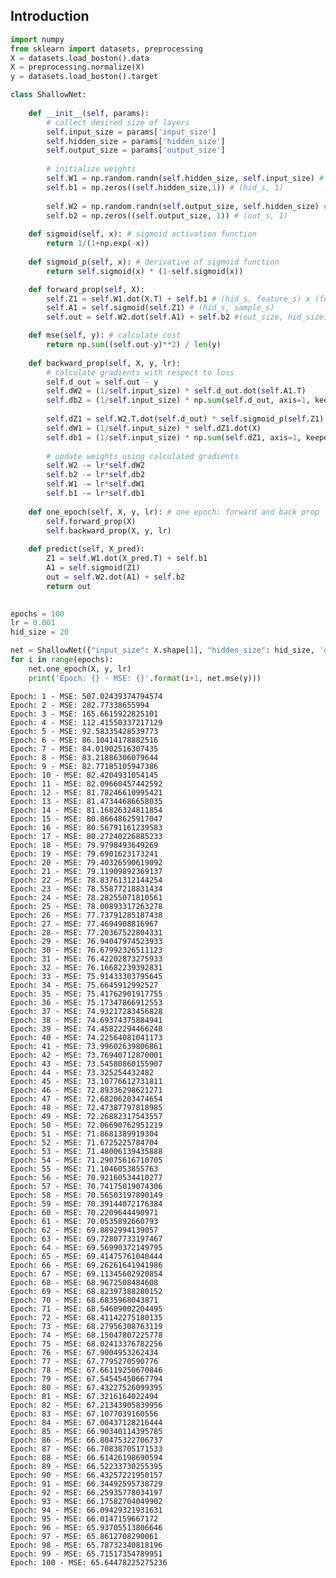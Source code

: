 
## Introduction


```python
import numpy
from sklearn import datasets, preprocessing
X = datasets.load_boston().data
X = preprocessing.normalize(X)
y = datasets.load_boston().target
```


```python
class ShallowNet:
    
    def __init__(self, params):
        # collect desired size of layers
        self.input_size = params['input_size']
        self.hidden_size = params['hidden_size']
        self.output_size = params['output_size']
        
        # initialize weights
        self.W1 = np.random.randn(self.hidden_size, self.input_size) # (hid_s, feature_s)
        self.b1 = np.zeros((self.hidden_size,1)) # (hid_s, 1)
        
        self.W2 = np.random.randn(self.output_size, self.hidden_size) # (out_s, hid_s)
        self.b2 = np.zeros((self.output_size, 1)) # (out_s, 1)
    
    def sigmoid(self, x): # sigmoid activation function
        return 1/(1+np.exp(-x))
    
    def sigmoid_p(self, x): # derivative of sigmoid function
        return self.sigmoid(x) * (1-self.sigmoid(x))

    def forward_prop(self, X):
        self.Z1 = self.W1.dot(X.T) + self.b1 # (hid_s, feature_s) x (feature_s, sample_s)
        self.A1 = self.sigmoid(self.Z1) # (hid_s, sample_s)
        self.out = self.W2.dot(self.A1) + self.b2 #(out_size, hid_size) x (hid_s, sample_s)

    def mse(self, y): # calculate cost
        return np.sum((self.out-y)**2) / len(y)
    
    def backward_prop(self, X, y, lr):
        # calculate gradients with respect to loss
        self.d_out = self.out - y
        self.dW2 = (1/self.input_size) * self.d_out.dot(self.A1.T)
        self.db2 = (1/self.input_size) * np.sum(self.d_out, axis=1, keepdims = True)
        
        self.dZ1 = self.W2.T.dot(self.d_out) * self.sigmoid_p(self.Z1)
        self.dW1 = (1/self.input_size) * self.dZ1.dot(X)
        self.db1 = (1/self.input_size) * np.sum(self.dZ1, axis=1, keepdims= True)
        
        # update weights using calculated gradients
        self.W2 -= lr*self.dW2
        self.b2 -= lr*self.db2
        self.W1 -= lr*self.dW1
        self.b1 -= lr*self.db1
    
    def one_epoch(self, X, y, lr): # one epoch: forward and back prop 
        self.forward_prop(X)
        self.backward_prop(X, y, lr)
        
    def predict(self, X_pred):
        Z1 = self.W1.dot(X_pred.T) + self.b1
        A1 = self.sigmoid(Z1)
        out = self.W2.dot(A1) + self.b2
        return out
        
```


```python
epochs = 100
lr = 0.001
hid_size = 20

net = ShallowNet({"input_size": X.shape[1], "hidden_size": hid_size, 'output_size': 1})
for i in range(epochs):
    net.one_epoch(X, y, lr)
    print('Epoch: {} - MSE: {}'.format(i+1, net.mse(y)))
```

    Epoch: 1 - MSE: 507.02439374794574
    Epoch: 2 - MSE: 282.77338655994
    Epoch: 3 - MSE: 165.6615922825101
    Epoch: 4 - MSE: 112.41550337217129
    Epoch: 5 - MSE: 92.58335428539773
    Epoch: 6 - MSE: 86.10414178882516
    Epoch: 7 - MSE: 84.01902516307435
    Epoch: 8 - MSE: 83.21886306079644
    Epoch: 9 - MSE: 82.77185105947386
    Epoch: 10 - MSE: 82.4204931054145
    Epoch: 11 - MSE: 82.09660457442592
    Epoch: 12 - MSE: 81.78246610995421
    Epoch: 13 - MSE: 81.47344686658035
    Epoch: 14 - MSE: 81.16826324811854
    Epoch: 15 - MSE: 80.86648625917047
    Epoch: 16 - MSE: 80.56791161239583
    Epoch: 17 - MSE: 80.27240226885233
    Epoch: 18 - MSE: 79.9798493649269
    Epoch: 19 - MSE: 79.6901623173241
    Epoch: 20 - MSE: 79.40326590619092
    Epoch: 21 - MSE: 79.11909892369137
    Epoch: 22 - MSE: 78.83761312144254
    Epoch: 23 - MSE: 78.55877218831434
    Epoch: 24 - MSE: 78.28255071810561
    Epoch: 25 - MSE: 78.00893317263278
    Epoch: 26 - MSE: 77.73791285187438
    Epoch: 27 - MSE: 77.4694908816967
    Epoch: 28 - MSE: 77.20367522804331
    Epoch: 29 - MSE: 76.94047974523933
    Epoch: 30 - MSE: 76.67992326511123
    Epoch: 31 - MSE: 76.42202873275933
    Epoch: 32 - MSE: 76.16682239392831
    Epoch: 33 - MSE: 75.91433303795645
    Epoch: 34 - MSE: 75.6645912992527
    Epoch: 35 - MSE: 75.41762901917755
    Epoch: 36 - MSE: 75.17347866912553
    Epoch: 37 - MSE: 74.93217283456828
    Epoch: 38 - MSE: 74.69374375884941
    Epoch: 39 - MSE: 74.45822294466248
    Epoch: 40 - MSE: 74.22564081041173
    Epoch: 41 - MSE: 73.99602639806861
    Epoch: 42 - MSE: 73.76940712870001
    Epoch: 43 - MSE: 73.54580860155907
    Epoch: 44 - MSE: 73.325254432482
    Epoch: 45 - MSE: 73.10776612731811
    Epoch: 46 - MSE: 72.89336298621271
    Epoch: 47 - MSE: 72.68206203474654
    Epoch: 48 - MSE: 72.47387797818985
    Epoch: 49 - MSE: 72.26882317543557
    Epoch: 50 - MSE: 72.06690762951219
    Epoch: 51 - MSE: 71.8681389919304
    Epoch: 52 - MSE: 71.6725225784704
    Epoch: 53 - MSE: 71.48006139435888
    Epoch: 54 - MSE: 71.29075616710705
    Epoch: 55 - MSE: 71.1046053855763
    Epoch: 56 - MSE: 70.92160534410277
    Epoch: 57 - MSE: 70.74175019074306
    Epoch: 58 - MSE: 70.56503197890149
    Epoch: 59 - MSE: 70.39144072176384
    Epoch: 60 - MSE: 70.2209644490971
    Epoch: 61 - MSE: 70.0535892660793
    Epoch: 62 - MSE: 69.8892994139057
    Epoch: 63 - MSE: 69.72807733197467
    Epoch: 64 - MSE: 69.56990372149795
    Epoch: 65 - MSE: 69.41475761040444
    Epoch: 66 - MSE: 69.26261641941986
    Epoch: 67 - MSE: 69.11345602920854
    Epoch: 68 - MSE: 68.9672508484608
    Epoch: 69 - MSE: 68.82397388280152
    Epoch: 70 - MSE: 68.6835968043871
    Epoch: 71 - MSE: 68.54609002204495
    Epoch: 72 - MSE: 68.41142275180135
    Epoch: 73 - MSE: 68.27956308763119
    Epoch: 74 - MSE: 68.15047807225778
    Epoch: 75 - MSE: 68.02413376782256
    Epoch: 76 - MSE: 67.9004953262434
    Epoch: 77 - MSE: 67.7795270590776
    Epoch: 78 - MSE: 67.66119250670846
    Epoch: 79 - MSE: 67.54545450667794
    Epoch: 80 - MSE: 67.43227526099395
    Epoch: 81 - MSE: 67.3216164022494
    Epoch: 82 - MSE: 67.21343905839956
    Epoch: 83 - MSE: 67.1077039160556
    Epoch: 84 - MSE: 67.00437128216444
    Epoch: 85 - MSE: 66.90340114395785
    Epoch: 86 - MSE: 66.80475322706737
    Epoch: 87 - MSE: 66.70838705171533
    Epoch: 88 - MSE: 66.61426198690594
    Epoch: 89 - MSE: 66.52233730255395
    Epoch: 90 - MSE: 66.43257221950157
    Epoch: 91 - MSE: 66.34492595738729
    Epoch: 92 - MSE: 66.25935778034197
    Epoch: 93 - MSE: 66.17582704049902
    Epoch: 94 - MSE: 66.09429321931631
    Epoch: 95 - MSE: 66.0147159667172
    Epoch: 96 - MSE: 65.93705513806646
    Epoch: 97 - MSE: 65.8612708290061
    Epoch: 98 - MSE: 65.78732340818196
    Epoch: 99 - MSE: 65.71517354789951
    Epoch: 100 - MSE: 65.64478225275236

